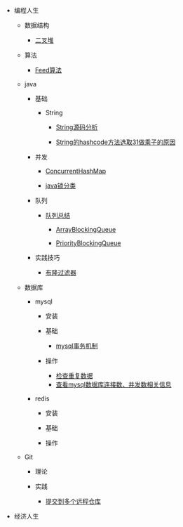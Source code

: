 * 编程人生

    * 数据结构
            
        * [二叉堆](./md/编程人生/data_structure/binary_heap/binary_heap.md)

    * 算法

        * [Feed算法](./md/编程人生/algorithm/feed_algorithm.md)

    * java

        * 基础
            * String

                * [String源码分析](./md/编程人生/java/base/string/String.md)

                * [String的hashcode方法选取31做乘子的原因](./md/编程人生/java/base/string/hashcode_choose_31_reason.md)

        * 并发

            * [ConcurrentHashMap](./md/编程人生/java/high_concurrence/ConcurrentHashMap/ConcurrentHashMap.md)

            * [java锁分类](./md/编程人生/java/high_concurrence/锁/java锁分类.md)

        * 队列

            * [队列总结](./md/编程人生/java/high_concurrence/queue/queue_summary.md)

                * [ArrayBlockingQueue](./md/编程人生/java/high_concurrence/queue/ArrayBlockingQueue.md)

                * [PriorityBlockingQueue](./md/编程人生/java/high_concurrence/queue/PriorityBlockingQueue.md)

        * 实践技巧
            * [布隆过滤器](./md/编程人生/java/实践技巧/布隆过滤器.md)

    * 数据库

        * mysql

            * 安装

            * 基础
                * [mysql事务机制](./md/编程人生/database/mysql/基础/事务.md)

            * 操作
                * [检查重复数据](./md/编程人生/database/mysql/操作/检查重复数据.md)
                * [查看mysql数据库连接数、并发数相关信息](./md/编程人生/database/mysql/操作/查看mysql数据库连接数、并发数相关信息.md)

        * redis

            * 安装

            * 基础

            * 操作

    * Git

        * 理论

        * 实践
            * [提交到多个远程仓库](./md/编程人生/git/提交到多个远程仓库.md)

* 经济人生